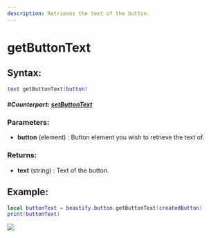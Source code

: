 ```yaml
---
description: Retrieves the text of the button.
---
```


# getButtonText

## **Syntax:**

```lua
text getButtonText(button)
```

#### _**\#Counterpart:**_ [_**setButtonText**_](setbuttontext.md)

### **Parameters:**

* **button** \(element\) : Button element you wish to retrieve the text of.

### **Returns:**

* **text** \(string\) : Text of the button.

## **Example:**

```lua
local buttonText = beautify.button.getButtonText(createdButton)
print(buttonText)
```

![](https://github.com/OvileAmriam/MTA-Beautify-Library/tree/93385f1e523e89dcaee8f9c7733d29a48ad4519e/.gitbook/assets/elements/button/api/getbuttontext.png)

